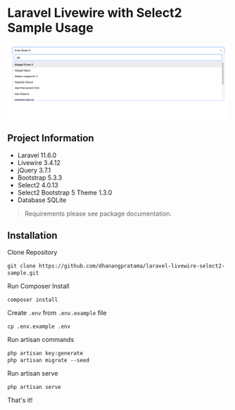 # Laravel Livewire with Select2 Sample Usage

![Screenshots](/screenshot.png "Screenshots")

## Project Information

- Laravel 11.6.0
- Livewire 3.4.12
- jQuery 3.7.1
- Bootstrap 5.3.3
- Select2 4.0.13
- Select2 Bootstrap 5 Theme 1.3.0
- Database SQLite

> Requirements please see package documentation.

## Installation

Clone Repository

```
git clone https://github.com/dhanangpratama/laravel-livewire-select2-sample.git
```

Run Composer Install

```
composer install
```

Create `.env` from `.env.example` file

```
cp .env.example .env
```

Run artisan commands

```
php artisan key:generate
php artisan migrate --seed
```

Run artisan serve

```
php artisan serve
```

That's it!
